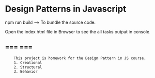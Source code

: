 # Design Patterns in Javascript
npm run build ==> To bundle the source code.

Open the index.html file in Browser to see the all tasks output in console.

## ===  ===
```bash
    This project is homework for the Design Pattern in JS course.
    1. Creational
    2. Structural
    3. Behavior
```